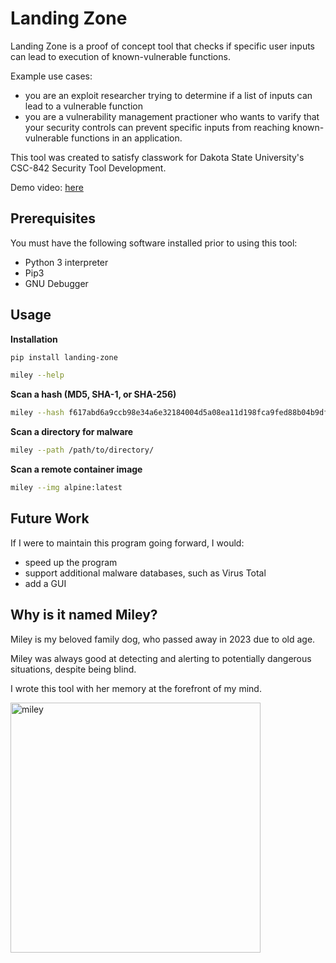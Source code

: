 # Landing Zone

Landing Zone is a proof of concept tool that checks if specific user inputs can lead to execution of known-vulnerable
functions.

Example use cases:

- you are an exploit researcher trying to determine if a list of inputs can lead to a vulnerable function
- you are a vulnerability management practioner who wants to varify that your security controls can prevent specific
  inputs from reaching known-vulnerable functions in an application.

This tool was created to satisfy classwork for Dakota State University's CSC-842 Security Tool Development.

Demo video: [here]()

## Prerequisites

You must have the following software installed prior to using this tool:

- Python 3 interpreter
- Pip3
- GNU Debugger

## Usage

**Installation**

```bash
pip install landing-zone

miley --help
```

**Scan a hash (MD5, SHA-1, or SHA-256)**

```bash
miley --hash f617abd6a9ccb98e34a6e32184004d5a08ea11d198fca9fed88b04b9dfc96de2
```

**Scan a directory for malware**

```bash
miley --path /path/to/directory/
```

**Scan a remote container image**

```bash
miley --img alpine:latest
```

## Future Work

If I were to maintain this program going forward, I would:

- speed up the program
- support additional malware databases, such as Virus Total
- add a GUI

## Why is it named Miley?

Miley is my beloved family dog, who passed away in 2023 due to old age.

Miley was always good at detecting and alerting to potentially dangerous situations, despite being blind.

I wrote this tool with her memory at the forefront of my mind.

<img src="images/miley.png" alt="miley" width="400" height=auto/>
